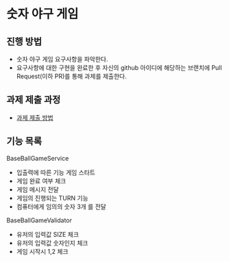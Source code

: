 # 숫자 야구 게임
## 진행 방법
* 숫자 야구 게임 요구사항을 파악한다.
* 요구사항에 대한 구현을 완료한 후 자신의 github 아이디에 해당하는 브랜치에 Pull Request(이하 PR)를 통해 과제를 제출한다.

## 과제 제출 과정
* [과제 제출 방법](https://github.com/next-step/nextstep-docs/tree/master/precourse)


## 기능 목록

BaseBallGameService 
* 입출력에 따른 기능 게임 스타트
* 게임 완료 여부 체크
* 게임 메시지 전달
* 게임의 진행되는 TURN 기능
* 컴퓨터에게 임의의 숫자 3개 를 전달

BaseBallGameValidator 
* 유저의 입력값 SIZE 체크
* 유저의 입력값 숫자인지 체크
* 게임 시작시 1,2 체크

